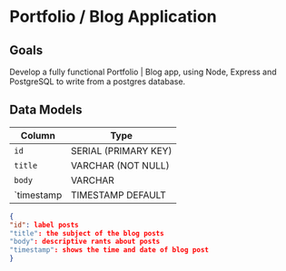 # Portfolio / Blog Application

## Goals

Develop a fully functional Portfolio | Blog app, using Node, Express and PostgreSQL to write
from a postgres database.

## Data Models

| Column    | Type                 |
|-----------|----------------------|
|`id`       | SERIAL (PRIMARY KEY) |
|`title`    | VARCHAR (NOT NULL)   |
|`body`     | VARCHAR              |
|`timestamp | TIMESTAMP DEFAULT    |

```json
{
"id": label posts
"title": the subject of the blog posts
"body": descriptive rants about posts
"timestamp": shows the time and date of blog post
}
